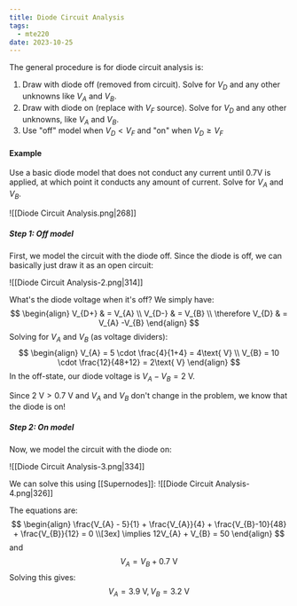 ```yaml
---
title: Diode Circuit Analysis
tags:
  - mte220
date: 2023-10-25
---
```

The general procedure is for diode circuit analysis is:

1. Draw with diode off (removed from circuit). Solve for $V_{D}$ and any other unknowns like $V_{A}$ and $V_{B}$.
2. Draw with diode on (replace with $V_{F}$ source). Solve for $V_{D}$ and any other unknowns, like $V_{A}$ and $V_{B}$.
3. Use "off" model when $V_{D} < V_{F}$ and "on" when $V_{D} \geq V_{F}$

#### Example
Use a basic diode model that does not conduct any current until 0.7V is applied, at which point it conducts any amount of current. Solve for $V_{A}$ and $V_{B}$.

![[Diode Circuit Analysis.png|268]]

##### Step 1: Off model
First, we model the circuit with the diode off. Since the diode is off, we can basically just draw it as an open circuit:

![[Diode Circuit Analysis-2.png|314]]

What's the diode voltage when it's off? We simply have:
$$
\begin{align}
V_{D+}  & = V_{A} \\
V_{D-}  & = V_{B} \\
\therefore V_{D}  & = V_{A} -V_{B}
\end{align}
$$
Solving for $V_{A}$ and $V_{B}$ (as voltage dividers):
$$
\begin{align}
V_{A} = 5 \cdot \frac{4}{1+4} = 4\text{ V} \\
V_{B} = 10 \cdot \frac{12}{48+12} = 2\text{ V}
\end{align}
$$
In the off-state, our diode voltage is $V_{A} - V_{B} = 2\text{ V}$.

Since $2 \text{ V} > 0.7 \text{ V}$ and $V_{A}$ and $V_{B}$ don't change in the problem, we know that the diode is on!

##### Step 2: On model
Now, we model the circuit with the diode on:

![[Diode Circuit Analysis-3.png|334]]

We can solve this using [[Supernodes]]:
![[Diode Circuit Analysis-4.png|326]]

The equations are:
$$
\begin{align}
\frac{V_{A} - 5}{1} + \frac{V_{A}}{4} + \frac{V_{B}-10}{48} + \frac{V_{B}}{12} = 0 \\[3ex] 
\implies 12V_{A} + V_{B} = 50
\end{align}
$$
and
$$
V_{A} = V_{B} + 0.7\text{ V}
$$
Solving this gives:
$$
V_{A} = 3.9\text{ V}, V_{B} = 3.2 \text{ V}
$$